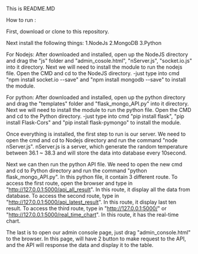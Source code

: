 This is README.MD

How to run :

First, download or clone to this repository.

Next install the following things:
1.NodeJs
2.MongoDB
3.Python

For Nodejs:
After downloaded and installed, open up the NodeJS directory and drag the "js" folder and "admin_cosole.html", "nServer.js", "socket.io.js" into it directory.
Next we will need to install the module to run the nodejs file.
Open the CMD and cd to the NodeJS directory.
-just type into cmd "npm install socket.io --save" and "npm install mongodb --save" to install the module.

For python:
After downloaded and installed, open up the python directory and drag the "templates" folder and "flask_mongo_API.py" into it directory.
Next we will need to install the module to run the python file.
Open the CMD and cd to the Python directory.
-just type into cmd "pip install flask", "pip install Flask-Cors" and "pip install flask-pymongo" to install the module.

Once everything is installed, the first step to run is our server.
We need to open the cmd and cd to Nodejs directory and run the command "node nServer.js".
nServer.js is a server, which generate the random temperature between 36.1 ~ 38.3 and will store the data into database every 10second.

Next we can then run the python API file.
We need to open the new cmd and cd to Python directory and run the command "python flask_mongo_API.py".
In this python file, it contain 3 different route.
To access the first route, open the browser and type in "http://127.0.0.1:5000/api_all_result". In this route, it display all the data from database.
To access the second route, type in "http://127.0.0.1:5000/api_latest_result". In this route, it display last ten result.
To access the third route, type in "http://127.0.0.1:5000/" or "http://127.0.0.1:5000/real_time_chart". In this route, it has the real-time chart.

The last is to open our admin console page, just drag "admin_console.html" to the browser.
In this page, will have 2 button to make request to the API, and the API will response the data and display it to the table.


